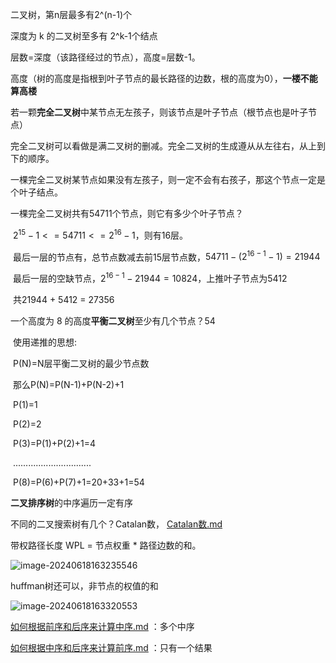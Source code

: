 二叉树，第n层最多有2^(n-1)个

深度为 k 的二叉树至多有 2^k-1个结点

层数=深度（该路径经过的节点），高度=层数-1。

​	高度（树的高度是指根到叶子节点的最长路径的边数，根的高度为0），**一楼不能算高楼**



若一颗**完全二叉树**中某节点无左孩子，则该节点是叶子节点（根节点也是叶子节点）

​	完全二叉树可以看做是满二叉树的删减。完全二叉树的生成遵从从左往右，从上到下的顺序。

​	一棵完全二叉树某节点如果没有左孩子，则一定不会有右孩子，那这个节点一定是个叶子结点。



一棵完全二叉树共有54711个节点，则它有多少个叶子节点？

​	$2^{15}-1 <= 54711 <= 2^{16}-1$，则有16层。

​	最后一层的节点有，总节点数减去前15层节点数，$54711-(2^{16-1}-1)=21944$

​	最后一层的空缺节点，$2^{16-1}-21944=10824$，上推叶子节点为5412

​	共21944 + 5412 = 27356



一个高度为 8 的高度**平衡二叉树**至少有几个节点？54

​	使用递推的思想:

​	P(N)=N层平衡二叉树的最少节点数

​	那么P(N)=P(N-1)+P(N-2)+1

​	P(1)=1 

​	P(2)=2

​	P(3)=P(1)+P(2)+1=4

​	...............................

​	P(8)=P(6)+P(7)+1=20+33+1=54



**二叉排序树**的中序遍历一定有序

不同的二叉搜索树有几个？Catalan数，  [Catalan数.md](..\动态规划\Catalan数.md) 





带权路径长度  WPL = 节点权重 * 路径边数的和。

![image-20240618163235546](https://cdn.jsdelivr.net/gh/sword4869/pic1@main/images/202406181632608.png)

huffman树还可以，非节点的权值的和

![image-20240618163320553](https://cdn.jsdelivr.net/gh/sword4869/pic1@main/images/202406181633582.png) 



[如何根据前序和后序来计算中序.md](遍历\如何根据前序和后序来计算中序.md) ：多个中序

 [如何根据中序和后序来计算前序.md](遍历\如何根据中序和后序来计算前序.md) ：只有一个结果

